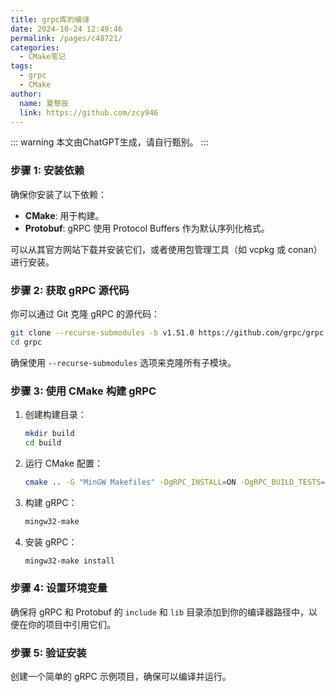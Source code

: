 ```yaml
---
title: grpc库的编译
date: 2024-10-24 12:49:46
permalink: /pages/c48721/
categories:
  - CMake笔记
tags:
  - grpc
  - CMake
author: 
  name: 夏黎辰
  link: https://github.com/zcy946
---
```

::: warning
本文由ChatGPT生成，请自行甄别。
:::

### 步骤 1: 安装依赖

确保你安装了以下依赖：
- **CMake**: 用于构建。
- **Protobuf**: gRPC 使用 Protocol Buffers 作为默认序列化格式。

可以从其官方网站下载并安装它们，或者使用包管理工具（如 vcpkg 或 conan）进行安装。

### 步骤 2: 获取 gRPC 源代码

你可以通过 Git 克隆 gRPC 的源代码：

```bash
git clone --recurse-submodules -b v1.51.0 https://github.com/grpc/grpc
cd grpc
```

确保使用 `--recurse-submodules` 选项来克隆所有子模块。

### 步骤 3: 使用 CMake 构建 gRPC

1. 创建构建目录：

   ```bash
   mkdir build
   cd build
   ```

2. 运行 CMake 配置：

   ```bash
   cmake .. -G "MinGW Makefiles" -DgRPC_INSTALL=ON -DgRPC_BUILD_TESTS=OFF -Dprotobuf_BUILD_TESTS=OFF
   ```

3. 构建 gRPC：

   ```bash
   mingw32-make
   ```

4. 安装 gRPC：

   ```bash
   mingw32-make install
   ```

### 步骤 4: 设置环境变量

确保将 gRPC 和 Protobuf 的 `include` 和 `lib` 目录添加到你的编译器路径中，以便在你的项目中引用它们。

### 步骤 5: 验证安装

创建一个简单的 gRPC 示例项目，确保可以编译并运行。